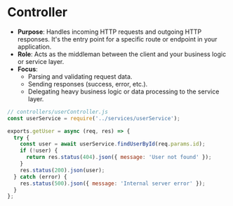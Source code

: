 # Controller

- **Purpose**: Handles incoming HTTP requests and outgoing HTTP responses. It's the entry point for a specific route or endpoint in your application.
- **Role**: Acts as the middleman between the client and your business logic or service layer.
- **Focus**:
   - Parsing and validating request data.
   - Sending responses (success, error, etc.).
   - Delegating heavy business logic or data processing to the service layer.

```javascript
// controllers/userController.js
const userService = require('../services/userService');

exports.getUser = async (req, res) => {
  try {
    const user = await userService.findUserById(req.params.id);
    if (!user) {
      return res.status(404).json({ message: 'User not found' });
    }
    res.status(200).json(user);
  } catch (error) {
    res.status(500).json({ message: 'Internal server error' });
  }
};
```